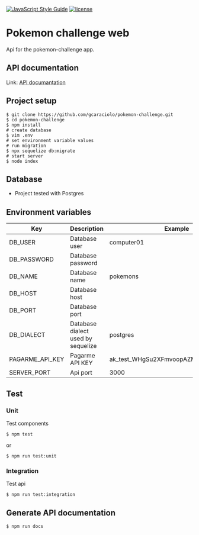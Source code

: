 [![JavaScript Style Guide](https://img.shields.io/badge/code_style-standard-brightgreen.svg)](https://standardjs.com)
[![license](https://img.shields.io/github/license/mashape/apistatus.svg?style=plastic)]()

# Pokemon challenge web
Api for the pokemon-challenge app.

## API documentation
Link: [API documantation](https://gcaraciolo.github.io/pokemon-challenge)

## Project setup
```
$ git clone https://github.com/gcaraciolo/pokemon-challenge.git
$ cd pokemon-challenge
$ npm install
# create database
$ vim .env
# set environment variable values
# run migration
$ npx sequelize db:migrate
# start server
$ node index
```

## Database
* Project tested with Postgres

## Environment variables
| Key | Description | Example |
| ------------- | ------------- | ------------- |
| DB_USER | Database user | computer01 |
| DB_PASSWORD | Database password |  |
| DB_NAME | Database name | pokemons |
| DB_HOST | Database host |  |
| DB_PORT | Database port |  |
| DB_DIALECT | Database dialect used by sequelize | postgres |
| PAGARME_API_KEY | Pagarme API KEY | ak_test_WHgSu2XFmvoopAZMetV3LfA2RfEEQg |
| SERVER_PORT | Api port | 3000 |

## Test

### Unit
Test components
```
$ npm test
```
or
```
$ npm run test:unit
```

### Integration
Test api
```
$ npm run test:integration
```

## Generate API documentation
```
$ npm run docs
```
